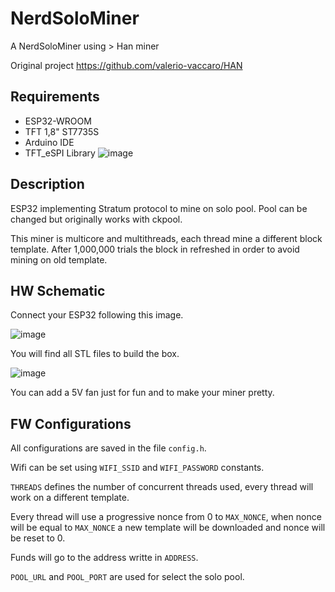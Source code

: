 # NerdSoloMiner
A NerdSoloMiner using > Han miner

Original project https://github.com/valerio-vaccaro/HAN

## Requirements
- ESP32-WROOM
- TFT 1,8" ST7735S
- Arduino IDE
- TFT_eSPI Library
![image](https://github.com/Xinyuan-LilyGO/TTGO-T-Display/blob/master/image/image4.jpg)

## Description
ESP32 implementing Stratum protocol to mine on solo pool. Pool can be changed but originally works with ckpool.

This miner is multicore and multithreads, each thread mine a different block template. After 1,000,000 trials the block in refreshed in order to avoid mining on old template.

## HW Schematic
Connect your ESP32 following this image.

![image](https://github.com/Xinyuan-LilyGO/TTGO-T-Display/blob/master/image/image4.jpg)

You will find all STL files to build the box.

![image](https://github.com/Xinyuan-LilyGO/TTGO-T-Display/blob/master/image/image4.jpg)

You can add a 5V fan just for fun and to make your miner pretty.


## FW Configurations
All configurations are saved in the file `config.h`.

Wifi can be set using `WIFI_SSID` and `WIFI_PASSWORD` constants.

`THREADS` defines the number of concurrent threads used, every thread will work on a different template.

Every thread will use a progressive nonce from 0 to `MAX_NONCE`, when nonce will be equal to `MAX_NONCE` a new template will be downloaded and nonce will be reset to 0.

Funds will go to the address writte in `ADDRESS`.

`POOL_URL` and `POOL_PORT` are used for select the solo pool.

